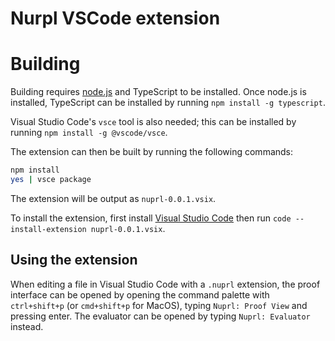 # Nurpl VSCode extension

# Building
Building requires [node.js](https://nodejs.org/en) and
TypeScript to be installed. Once node.js is installed, TypeScript can
be installed by running `npm install -g typescript`.

Visual Studio Code's `vsce` tool is also needed; this can be installed
by running `npm install -g @vscode/vsce`.

The extension can then be built by running the following commands:

```sh
npm install
yes | vsce package
```

The extension will be output as `nuprl-0.0.1.vsix`.

To install the extension, first install
[Visual Studio Code](https://code.visualstudio.com/)
then run `code --install-extension nuprl-0.0.1.vsix`.

## Using the extension
When editing a file in Visual Studio Code with a `.nuprl` extension,
the proof interface can be opened by opening the command palette
with `ctrl+shift+p` (or `cmd+shift+p` for MacOS), typing
`Nuprl: Proof View` and pressing enter. The evaluator can be opened
by typing `Nuprl: Evaluator` instead.
